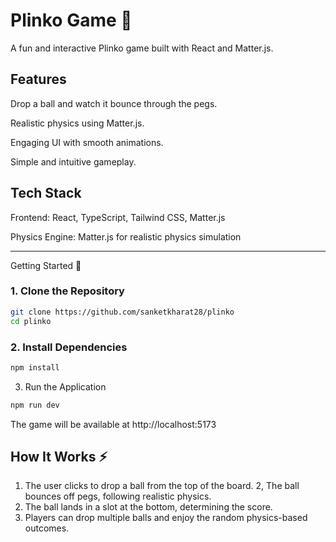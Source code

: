 # Plinko Game 🎰

A fun and interactive Plinko game built with React and Matter.js.

## Features

Drop a ball and watch it bounce through the pegs.

Realistic physics using Matter.js.

Engaging UI with smooth animations.

Simple and intuitive gameplay.

## Tech Stack

Frontend: React, TypeScript, Tailwind CSS, Matter.js

Physics Engine: Matter.js for realistic physics simulation

---

Getting Started 🚀

### 1. Clone the Repository
```sh
git clone https://github.com/sanketkharat28/plinko
cd plinko
```

### 2. Install Dependencies
```sh
npm install
```

3. Run the Application
```sh
npm run dev
```

The game will be available at http://localhost:5173

## How It Works ⚡

1. The user clicks to drop a ball from the top of the board.
2, The ball bounces off pegs, following realistic physics.
3. The ball lands in a slot at the bottom, determining the score.
4. Players can drop multiple balls and enjoy the random physics-based outcomes.


